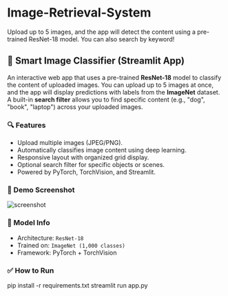 # Image-Retrieval-System
Upload up to 5 images, and the app will detect the content using a pre-trained ResNet-18 model. You can also search by keyword!

## 📸 Smart Image Classifier (Streamlit App)

An interactive web app that uses a pre-trained **ResNet-18** model to classify the content of uploaded images. You can upload up to 5 images at once, and the app will display predictions with labels from the **ImageNet** dataset. A built-in **search filter** allows you to find specific content (e.g., "dog", "book", "laptop") across your uploaded images.

### 🔍 Features

* Upload multiple images (JPEG/PNG).
* Automatically classifies image content using deep learning.
* Responsive layout with organized grid display.
* Optional search filter for specific objects or scenes.
* Powered by PyTorch, TorchVision, and Streamlit.

### 🚀 Demo Screenshot

![screenshot](/image%20retriver%20/Image-Retrieval-System/images/tractor.png)

### 🧠 Model Info

* Architecture: `ResNet-18`
* Trained on: `ImageNet (1,000 classes)`
* Framework: PyTorch + TorchVision

### ✅ How to Run

pip install -r requirements.txt
streamlit run app.py